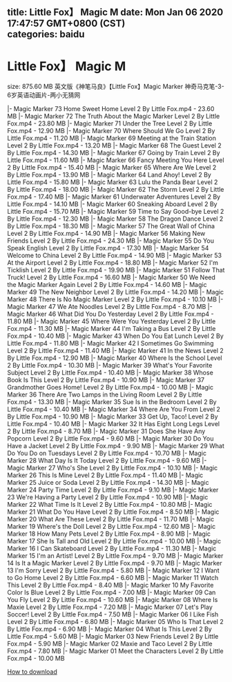 
title: Little Fox】 Magic M
date: Mon Jan 06 2020 17:47:57 GMT+0800 (CST)    
categories: baidu
---

# Little Fox】 Magic M
size: 875.60 MB
 英文版《神笔马良》【Little Fox】Magic Marker 神奇马克笔-3-6岁英语动画片-两小无猜网
 
|- Magic Marker 73  Home Sweet Home   Level 2   By Little Fox.mp4 - 23.60 MB
|- Magic Marker 72  The Truth About the Magic Marker   Level 2   By Little Fox.mp4 - 23.80 MB
|- Magic Marker 71  Under the Tree   Level 2   By Little Fox.mp4 - 12.90 MB
|- Magic Marker 70  Where Should We Go    Level 2   By Little Fox.mp4 - 11.20 MB
|- Magic Marker 69  Meeting at the Train Station   Level 2   By Little Fox.mp4 - 13.20 MB
|- Magic Marker 68  The Guest   Level 2   By Little Fox.mp4 - 14.30 MB
|- Magic Marker 67  Going by Train   Level 2   By Little Fox.mp4 - 11.60 MB
|- Magic Marker 66  Fancy Meeting You Here   Level 2   By Little Fox.mp4 - 15.40 MB
|- Magic Marker 65  Where Are We    Level 2   By Little Fox.mp4 - 13.90 MB
|- Magic Marker 64  Land Ahoy!   Level 2   By Little Fox.mp4 - 15.80 MB
|- Magic Marker 63  Lulu the Panda Bear   Level 2   By Little Fox.mp4 - 18.00 MB
|- Magic Marker 62  The Storm   Level 2   By Little Fox.mp4 - 17.40 MB
|- Magic Marker 61  Underwater Adventures   Level 2   By Little Fox.mp4 - 14.10 MB
|- Magic Marker 60  Sneaking Aboard   Level 2   By Little Fox.mp4 - 15.70 MB
|- Magic Marker 59  Time to Say Good-bye   Level 2   By Little Fox.mp4 - 12.30 MB
|- Magic Marker 58  The Dragon Dance   Level 2   By Little Fox.mp4 - 18.30 MB
|- Magic Marker 57  The Great Wall of China   Level 2   By Little Fox.mp4 - 14.90 MB
|- Magic Marker 56  Making New Friends   Level 2   By Little Fox.mp4 - 24.30 MB
|- Magic Marker 55  Do You Speak English    Level 2   By Little Fox.mp4 - 17.30 MB
|- Magic Marker 54  Welcome to China   Level 2   By Little Fox.mp4 - 14.90 MB
|- Magic Marker 53  At the Airport   Level 2   By Little Fox.mp4 - 18.80 MB
|- Magic Marker 52  I'm Ticklish   Level 2   By Little Fox.mp4 - 19.90 MB
|- Magic Marker 51  Follow That Truck!   Level 2   By Little Fox.mp4 - 16.60 MB
|- Magic Marker 50  We Need the Magic Marker Again   Level 2   By Little Fox.mp4 - 14.60 MB
|- Magic Marker 49  The New Neighbor   Level 2   By Little Fox.mp4 - 14.20 MB
|- Magic Marker 48  There Is No Magic Marker   Level 2   By Little Fox.mp4 - 10.10 MB
|- Magic Marker 47  We Ate Noodles   Level 2   By Little Fox.mp4 - 8.70 MB
|- Magic Marker 46  What Did You Do Yesterday    Level 2   By Little Fox.mp4 - 11.80 MB
|- Magic Marker 45  Where Were You Yesterday    Level 2   By Little Fox.mp4 - 11.30 MB
|- Magic Marker 44  I'm Taking a Bus   Level 2   By Little Fox.mp4 - 10.40 MB
|- Magic Marker 43  When Do You Eat Lunch    Level 2   By Little Fox.mp4 - 11.80 MB
|- Magic Marker 42  I Sometimes Go Swimming   Level 2   By Little Fox.mp4 - 11.40 MB
|- Magic Marker 41  In the News   Level 2   By Little Fox.mp4 - 12.90 MB
|- Magic Marker 40  Where Is the School    Level 2   By Little Fox.mp4 - 10.30 MB
|- Magic Marker 39  What's Your Favorite Subject    Level 2   By Little Fox.mp4 - 10.40 MB
|- Magic Marker 38  Whose Book Is This    Level 2   By Little Fox.mp4 - 10.90 MB
|- Magic Marker 37  Grandmother Goes Home!   Level 2   By Little Fox.mp4 - 10.00 MB
|- Magic Marker 36  There Are Two Lamps in the Living Room   Level 2   By Little Fox.mp4 - 13.30 MB
|- Magic Marker 35  Sue Is in the Bedroom   Level 2   By Little Fox.mp4 - 10.40 MB
|- Magic Marker 34  Where Are You From    Level 2   By Little Fox.mp4 - 10.90 MB
|- Magic Marker 33  Get Up, Taco!   Level 2   By Little Fox.mp4 - 10.40 MB
|- Magic Marker 32  It Has Eight Long Legs   Level 2   By Little Fox.mp4 - 8.70 MB
|- Magic Marker 31  Does She Have Any Popcorn    Level 2   By Little Fox.mp4 - 9.60 MB
|- Magic Marker 30  Do You Have a Jacket    Level 2   By Little Fox.mp4 - 9.90 MB
|- Magic Marker 29  What Do You Do on Tuesdays    Level 2   By Little Fox.mp4 - 10.70 MB
|- Magic Marker 28  What Day Is It Today    Level 2   By Little Fox.mp4 - 9.60 MB
|- Magic Marker 27  Who's She    Level 2   By Little Fox.mp4 - 10.10 MB
|- Magic Marker 26  This Is Mine   Level 2   By Little Fox.mp4 - 11.40 MB
|- Magic Marker 25  Juice or Soda    Level 2   By Little Fox.mp4 - 14.30 MB
|- Magic Marker 24  Party Time   Level 2   By Little Fox.mp4 - 9.10 MB
|- Magic Marker 23  We're Having a Party   Level 2   By Little Fox.mp4 - 10.90 MB
|- Magic Marker 22  What Time Is It    Level 2   By Little Fox.mp4 - 10.80 MB
|- Magic Marker 21  What Do You Have    Level 2   By Little Fox.mp4 - 8.50 MB
|- Magic Marker 20  What Are These    Level 2   By Little Fox.mp4 - 11.70 MB
|- Magic Marker 19  Where's the Doll    Level 2   By Little Fox.mp4 - 12.60 MB
|- Magic Marker 18  How Many Pets    Level 2   By Little Fox.mp4 - 8.90 MB
|- Magic Marker 17  She Is Tall and Old   Level 2   By Little Fox.mp4 - 10.00 MB
|- Magic Marker 16  I Can Skateboard   Level 2   By Little Fox.mp4 - 11.30 MB
|- Magic Marker 15  I'm an Artist!   Level 2   By Little Fox.mp4 - 9.70 MB
|- Magic Marker 14  Is It a Magic Marker    Level 2   By Little Fox.mp4 - 9.70 MB
|- Magic Marker 13  I'm Sorry   Level 2   By Little Fox.mp4 - 5.80 MB
|- Magic Marker 12  I Want to Go Home   Level 2   By Little Fox.mp4 - 6.60 MB
|- Magic Marker 11  Watch This   Level 2   By Little Fox.mp4 - 8.40 MB
|- Magic Marker 10  My Favorite Color Is Blue   Level 2   By Little Fox.mp4 - 7.00 MB
|- Magic Marker 09  Can You Fly    Level 2   By Little Fox.mp4 - 10.60 MB
|- Magic Marker 08  Where Is Maxie    Level 2   By Little Fox.mp4 - 7.20 MB
|- Magic Marker 07  Let's Play Soccer!   Level 2   By Little Fox.mp4 - 7.50 MB
|- Magic Marker 06  I Like Fish   Level 2   By Little Fox.mp4 - 6.80 MB
|- Magic Marker 05  Who Is That    Level 2   By Little Fox.mp4 - 6.90 MB
|- Magic Marker 04  What Is This    Level 2   By Little Fox.mp4 - 5.60 MB
|- Magic Marker 03  New Friends   Level 2   By Little Fox.mp4 - 5.90 MB
|- Magic Marker 02  Maxie and Taco   Level 2   By Little Fox.mp4 - 7.80 MB
|- Magic Marker 01  Meet the Characters   Level 2   By Little Fox.mp4 - 10.00 MB

[How to download](https://bpcam.bemobtrk.com/go/2ceec3aa-1ca2-46d6-b9ff-aaa5c184517c?jno=4307)